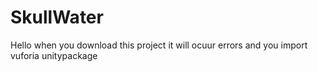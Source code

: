 # SkullWater
Hello
when you download this project it will ocuur errors and you import vuforia unitypackage
